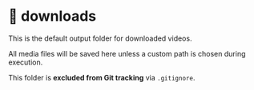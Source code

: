 # 📁 downloads

This is the default output folder for downloaded videos.

All media files will be saved here unless a custom path is chosen during execution.

This folder is **excluded from Git tracking** via `.gitignore`.
